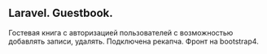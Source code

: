 ## Laravel. Guestbook.

Гостевая книга с авторизацией пользователей с возможностью добавлять записи, удалять.
Подключена рекапча.
Фронт на bootstrap4.
